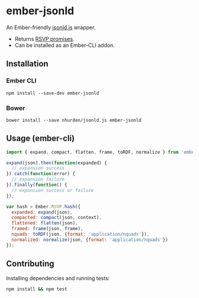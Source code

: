 # ember-jsonld

An Ember-friendly [jsonld.js][jsonld.js] wrapper.

* Returns [RSVP promises][RSVP].
* Can be installed as an Ember-CLI addon.

## Installation

### Ember CLI
`npm install --save-dev ember-jsonld`

### Bower
`bower install --save nhurden/jsonld.js ember-jsonld`

## Usage (ember-cli)
```js
import { expand, compact, flatten, frame, toRDF, normalize } from 'ember-jsonld';

expand(json).then(function(expanded) {
  // expansion success
}).catch(function(error) {
  // expansion failure
}).finally(function() {
  // expansion success or failure
});

var hash = Ember.RSVP.hash({
  expanded: expand(json),
  compacted: compact(json, context),
  flattened: flatten(json),
  framed: frame(json, frame),
  nquads: toRDF(json, {format: 'application/nquads'}),
  normalized: normalize(json, {format: 'application/nquads'})
});
```

## Contributing
Installing dependencies and running tests:
```sh
npm install && npm test
```

[jsonld.js]: https://github.com/digitalbazaar/jsonld.js
[RSVP]: https://github.com/tildeio/rsvp.js
